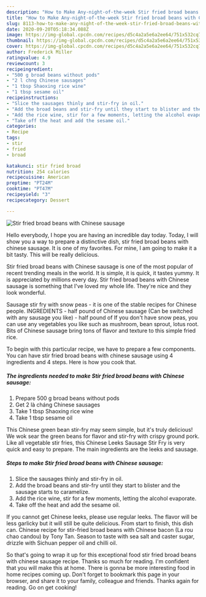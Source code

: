 ```yaml
---
description: "How to Make Any-night-of-the-week Stir fried broad beans with Chinese sausage"
title: "How to Make Any-night-of-the-week Stir fried broad beans with Chinese sausage"
slug: 8113-how-to-make-any-night-of-the-week-stir-fried-broad-beans-with-chinese-sausage
date: 2020-09-20T05:18:34.088Z
image: https://img-global.cpcdn.com/recipes/d5c4a2a5e6a2ee64/751x532cq70/stir-fried-broad-beans-with-chinese-sausage-recipe-main-photo.jpg
thumbnail: https://img-global.cpcdn.com/recipes/d5c4a2a5e6a2ee64/751x532cq70/stir-fried-broad-beans-with-chinese-sausage-recipe-main-photo.jpg
cover: https://img-global.cpcdn.com/recipes/d5c4a2a5e6a2ee64/751x532cq70/stir-fried-broad-beans-with-chinese-sausage-recipe-main-photo.jpg
author: Frederick Miller
ratingvalue: 4.9
reviewcount: 3
recipeingredient:
- "500 g broad beans without pods"
- "2 l chng Chinese sausages"
- "1 tbsp Shaoxing rice wine"
- "1 tbsp sesame oil"
recipeinstructions:
- "Slice the sausages thinly and stir-fry in oil."
- "Add the broad beans and stir-fry until they start to blister and the sausage starts to caramelize."
- "Add the rice wine, stir for a few moments, letting the alcohol evaporate."
- "Take off the heat and add the sesame oil."
categories:
- Recipe
tags:
- stir
- fried
- broad

katakunci: stir fried broad 
nutrition: 254 calories
recipecuisine: American
preptime: "PT24M"
cooktime: "PT47M"
recipeyield: "3"
recipecategory: Dessert

---
```



![Stir fried broad beans with Chinese sausage](https://img-global.cpcdn.com/recipes/d5c4a2a5e6a2ee64/751x532cq70/stir-fried-broad-beans-with-chinese-sausage-recipe-main-photo.jpg)

Hello everybody, I hope you are having an incredible day today. Today, I will show you a way to prepare a distinctive dish, stir fried broad beans with chinese sausage. It is one of my favorites. For mine, I am going to make it a bit tasty. This will be really delicious.

Stir fried broad beans with Chinese sausage is one of the most popular of recent trending meals in the world. It is simple, it is quick, it tastes yummy. It is appreciated by millions every day. Stir fried broad beans with Chinese sausage is something that I've loved my whole life. They're nice and they look wonderful.

Sausage stir fry with snow peas - it is one of the stable recipes for Chinese people. INGREDIENTS - half pound of Chinese sausage (Can be switched with any sausage you like) - half pound of If you don&#39;t have snow peas, you can use any vegetables you like such as mushroom, bean sprout, lotus root. Bits of Chinese sausage bring tons of flavor and texture to this simple fried rice.


To begin with this particular recipe, we have to prepare a few components. You can have stir fried broad beans with chinese sausage using 4 ingredients and 4 steps. Here is how you cook that.

<!--inarticleads1-->

##### The ingredients needed to make Stir fried broad beans with Chinese sausage:

1. Prepare 500 g broad beans without pods
1. Get 2 là cháng Chinese sausages
1. Take 1 tbsp Shaoxing rice wine
1. Take 1 tbsp sesame oil


This Chinese green bean stir-fry may seem simple, but it&#39;s truly delicious! We wok sear the green beans for flavor and stir-fry with crispy ground pork. Like all vegetable stir fries, this Chinese Leeks Sausage Stir Fry is very quick and easy to prepare. The main ingredients are the leeks and sausage. 

<!--inarticleads2-->

##### Steps to make Stir fried broad beans with Chinese sausage:

1. Slice the sausages thinly and stir-fry in oil.
1. Add the broad beans and stir-fry until they start to blister and the sausage starts to caramelize.
1. Add the rice wine, stir for a few moments, letting the alcohol evaporate.
1. Take off the heat and add the sesame oil.


If you cannot get Chinese leeks, please use regular leeks. The flavor will be less garlicky but it will still be quite delicious. From start to finish, this dish can. Chinese recipe for stir-fried broad beans with Chinese bacon (La rou chao candou) by Tony Tan. Season to taste with sea salt and caster sugar, drizzle with Sichuan pepper oil and chilli oil. 

So that's going to wrap it up for this exceptional food stir fried broad beans with chinese sausage recipe. Thanks so much for reading. I'm confident that you will make this at home. There is gonna be more interesting food in home recipes coming up. Don't forget to bookmark this page in your browser, and share it to your family, colleague and friends. Thanks again for reading. Go on get cooking!
